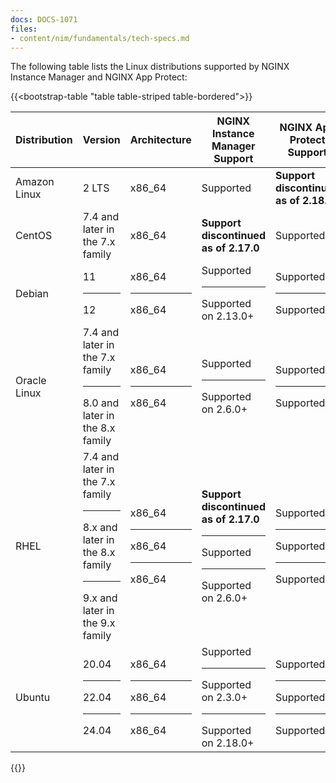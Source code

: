 ```yaml
---
docs: DOCS-1071
files:
- content/nim/fundamentals/tech-specs.md
---
```


The following table lists the Linux distributions supported by NGINX Instance Manager and NGINX App Protect:

{{<bootstrap-table "table table-striped table-bordered">}}

| Distribution    | Version                                | Architecture     | NGINX Instance Manager Support                          | NGINX App Protect Support                          |
|-----------------|----------------------------------------|------------------|---------------------------------------------------|----------------------------------------------------|
| Amazon Linux    | 2 LTS                                  | x86_64           | Supported                                         | **Support discontinued as of 2.18.0**                                          |
| CentOS          | 7.4 and later in the 7.x family        | x86_64           | **Support discontinued as of 2.17.0**             | Supported                                          |
| Debian          | 11<hr>12                               | x86_64<hr>x86_64 | Supported<hr>Supported on 2.13.0+                 | Supported<hr>Supported                             |
| Oracle Linux    | 7.4 and later in the 7.x family<hr>8.0 and later in the 8.x family | x86_64<hr>x86_64 | Supported<hr>Supported on 2.6.0+                 | Supported<hr>Supported                             |
| RHEL            | 7.4 and later in the 7.x family<hr>8.x and later in the 8.x family<hr>9.x and later in the 9.x family | x86_64<hr>x86_64<hr>x86_64 | **Support discontinued as of 2.17.0**<hr>Supported<hr>Supported on 2.6.0+ | Supported<hr>Supported<hr>Supported |
| Ubuntu          | 20.04<hr>22.04<hr>24.04                | x86_64<hr>x86_64<hr>x86_64 | Supported<hr>Supported on 2.3.0+<hr>Supported on 2.18.0+                 | Supported<hr>Supported<hr>Supported                             |

{{</bootstrap-table>}}



